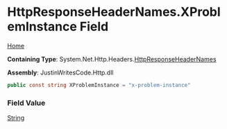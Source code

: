 # HttpResponseHeaderNames\.XProblemInstance Field

[Home](../../../../README.md)

**Containing Type**: System\.Net\.Http\.Headers\.[HttpResponseHeaderNames](../README.md)

**Assembly**: JustinWritesCode\.Http\.dll

```csharp
public const string XProblemInstance = "x-problem-instance"
```

### Field Value

[String](https://docs.microsoft.com/en-us/dotnet/api/system.string)

